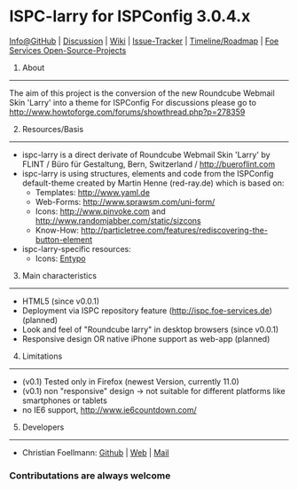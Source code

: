 # ISPC-larry for ISPConfig 3.0.4.x

[Info@GitHub](https://github.com/foe-services/ispc-larry) | 
[Discussion](http://www.howtoforge.com/forums/showthread.php?t=57106) |
[Wiki](https://github.com/foe-services/ispc-larry/wiki) | 
[Issue-Tracker](https://github.com/foe-services/ispc-larry/issues) | 
[Timeline/Roadmap](https://github.com/foe-services/ispc-larry/issues/milestones) | 
[Foe Services Open-Source-Projects](http://open-source.foe-services.de/)

1. About
--------
The aim of this project is the conversion of the new Roundcube Webmail Skin 'Larry' into a theme for ISPConfig
For discussions please go to http://www.howtoforge.com/forums/showthread.php?p=278359  

2. Resources/Basis
------------------
-   ispc-larry is a direct derivate of Roundcube Webmail Skin 'Larry' by FLINT / Büro für Gestaltung, Bern, Switzerland / http://bueroflint.com
-   ispc-larry is using structures, elements and code from the ISPConfig default-theme created by Martin Henne (red-ray.de) which is based on:
    -   Templates: http://www.yaml.de
    -   Web-Forms: http://www.sprawsm.com/uni-form/
    -   Icons: http://www.pinvoke.com and http://www.randomjabber.com/static/sizcons
    -   Know-How: http://particletree.com/features/rediscovering-the-button-element
-   ispc-larry-specific resources:
    -   Icons: [Entypo](http://www.entypo.com/)

3. Main characteristics
-----------------------
-   HTML5 (since v0.0.1)
-   Deployment via ISPC repository feature (http://ispc.foe-services.de) (planned)
-   Look and feel of "Roundcube larry" in desktop browsers (since v0.0.1)
-   Responsive design OR native iPhone support as web-app (planned)
 
4. Limitations
--------------
-   (v0.1) Tested only in Firefox (newest Version, currently 11.0)
-   (v0.1) non "responsive" design -> not suitable for different platforms like smartphones or tablets
-   no IE6 support, http://www.ie6countdown.com/

5. Developers
-------------
-   Christian Foellmann: [Github](https://github.com/cfoellmann) | [Web](http://www.foe-services.de) | [Mail](mailto:foellmann@foe-services.de)

### Contributations are always welcome